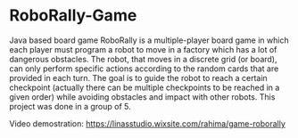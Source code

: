 # RoboRally-Game
Java based board game
RoboRally is a multiple-player board game in which each player must program a robot to move in a factory which has a lot of dangerous obstacles. The robot, that moves in a discrete grid (or board), can only perform specific actions according to the random cards that are provided in each turn. The goal is to guide the robot to reach a certain checkpoint (actually there can be multiple checkpoints to be reached in a given order) while avoiding obstacles and impact with other robots. This project was done in a group of 5.

Video demostration:
https://linasstudio.wixsite.com/rahima/game-roborally
